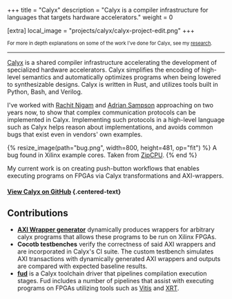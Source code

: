 +++
title = "Calyx"
description = "Calyx is a compiler infrastructure for languages that targets hardware accelerators."
weight = 0

[extra]
local_image = "projects/calyx/calyx-project-edit.png"
+++



<div style="font-size:0.8em" >

For more in depth explanations on some of the work I've done for Calyx, see
my [research](../../research).

</div>

---

[Calyx](https://calyxir.org) is a shared compiler infrastructure accelerating the development
of specialized hardware accelerators. Calyx simplifies the encoding of high-level semantics
and automatically optimizes programs when being lowered to synthesizable designs.
Calyx is written in Rust, and utilizes tools built in Python, Bash, and Verilog.

I've worked with [Rachit Nigam][rachit] and [Adrian Sampson][adrian] approaching on two years now,
to show that complex communication protocols can be implemented in
Calyx. Implementing such protocols in a high-level language such as Calyx helps
reason about implementations, and avoids common bugs that exist even in
vendors' own examples.

{% resize_image(path="bug.png", width=800, height=481, op="fit") %}
A bug found in Xilinx example cores. Taken from <a href="https://zipcpu.com/formal/2019/04/16/axi-mistakes.html">ZipCPU</a>.
{% end %}

My current work is on creating push-button workflows that enables executing programs
on FPGAs via Calyx transformations and AXI-wrappers.

#### [View Calyx on GitHub](https://github.com/cucapra/calyx) {.centered-text}

## Contributions

- [**AXI Wrapper generator**](../../research/axi-interface) dynamically produces wrappers for arbitrary calyx programs
that allows these programs to be run on Xilinx FPGAs.
- **Cocotb testbenches** verify the correctness of said AXI wrappers and are
incorporated in Calyx's CI suite. The custom testbench simulates AXI transactions
with dynamically generated AXI wrappers and outputs are compared with expected
baseline results.
- [**fud**](../../research/fud) is a Calyx toolchain driver that pipelines compilation execution stages.
Fud includes a number of pipelines that assist with executing programs on FPGAs
utilizing tools such as [Vitis](https://www.xilinx.com/products/design-tools/vitis.html) and
[XRT](https://www.xilinx.com/products/design-tools/vitis/xrt.html).



[adrian]: https://www.cs.cornell.edu/~asampson/
[rachit]: https://rachit.pl/
